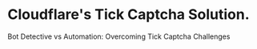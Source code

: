 # Cloudflare's Tick Captcha Solution.
Bot Detective vs Automation: Overcoming Tick Captcha Challenges
